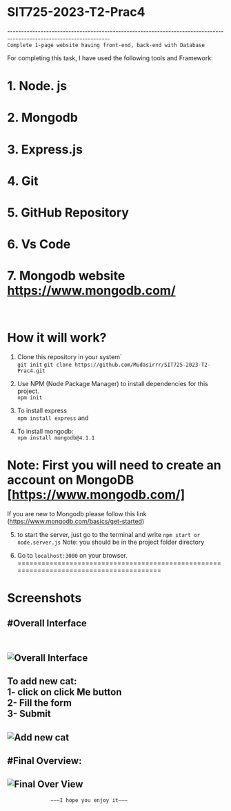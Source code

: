 # SIT725-2023-T2-Prac4
-------------------------------------------------------------------------------------------------------------------<br>
```Complete 1-page website having front-end, back-end with Database```

For completing this task, I have used the following tools and Framework:<br>
   # 1. Node. js<br>
   # 2. Mongodb <br>
   # 3. Express.js <br>
   # 4. Git<br>
   # 5. GitHub Repository<br>
   # 6. Vs Code<br>
   # 7. Mongodb website https://www.mongodb.com/
<br>
   
# How it will work?

1. Clone this repository in your system`<br>
   ```git init```
    ```git clone https://github.com/Mudasirrr/SIT725-2023-T2-Prac4.git```

2. Use NPM (Node Package Manager) to install dependencies for this project. <br>
   ```npm init```
3. To install express  <br>
```npm install express``` and <br>

4. To install mongodb: <br>
```npm install mongodb@4.1.1```<br>

# Note: First you will need to create an account on MongoDB [https://www.mongodb.com/]
If you are new to Mongodb please follow this link (https://www.mongodb.com/basics/get-started)
 
5. to start the server, just go to the terminal and write ```npm start or node.server.js```
   Note: you should be in the project folder directory

6. Go to `localhost:3000` on your browser. <br>
 =======================================================================================
# Screenshots
#Overall Interface<br><br>
-------
![Overall Interface](https://github.com/Mudasirrr/SIT725-2023-T2-Prac4/blob/master/Screenshots/Overal%20Output.PNG)
--------------
To add new cat:<br>
1- click on click Me button<br>
2- Fill the form<br>
3- Submit<br>
------
![Add new cat](https://github.com/Mudasirrr/SIT725-2023-T2-Prac4/blob/master/Screenshots/form%20submition.PNG)<br>
-----
#Final Overview:<br>
----
![Final Over View](https://github.com/Mudasirrr/SIT725-2023-T2-Prac4/blob/master/Screenshots/complete%20ov.PNG)<br>
------


                  ~~~I hope you enjoy it~~~
